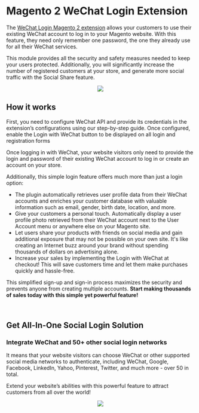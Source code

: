 # Magento 2 WeChat Login Extension

The [WeChat Login Magento 2 extension](https://plumrocket.com/magento-social-login-pro/wechat-login) allows your customers to use their existing WeChat account to log in to your Magento website. With this feature, they need only remember one password, the one they already use for all their WeChat services. 
 
This module provides all the security and safety measures needed to keep your users protected. Additionally, you will significantly increase the number of registered customers at your store, and generate more social traffic with the Social Share feature.

<p align="center">
  <img src="https://user-images.githubusercontent.com/4431548/141461192-da938fcd-5ba6-4eec-a6fa-108becdcec4b.png" />
</p>

## How it works
 
First, you need to configure WeChat API and provide its credentials in the extension’s configurations using our step-by-step guide. Once configured, enable the Login with WeChat button to be displayed on all login and registration forms
 
Once logging in with WeChat, your website visitors only need to provide the login and password of their existing WeChat account to log in or create an account on your store. 
 
Additionally, this simple login feature offers much more than just a login option:
* The plugin automatically retrieves user profile data from their WeChat accounts and enriches your customer database with valuable information such as email, gender, birth date, location, and more. 
* Give your customers a personal touch. Automatically display a user profile photo retrieved from their WeChat account next to the User Account menu or anywhere else on your Magento site.
* Let users share your products with friends on social media and gain additional exposure that may not be possible on your own site. It's like creating an Internet buzz around your brand without spending thousands of dollars on advertising alone. 
* Increase your sales by implementing the Login with WeChat at checkout! This will save customers time and let them make purchases quickly and hassle-free.
 
This simplified sign-up and sign-in process maximizes the security and prevents anyone from creating multiple accounts. **Start making thousands of sales today with this simple yet powerful feature!**

<br>

## Get All-In-One Social Login Solution
### Integrate WeChat and 50+ other social login networks

It means that your website visitors can choose WeChat or other supported social media networks to authenticate, including WeChat, Google, Facebook, LinkedIn, Yahoo, Pinterest, Twitter, and much more - over 50 in total.

Extend your website’s abilities with this powerful feature to attract customers from all over the world!

<p align="center">
  <img src="https://user-images.githubusercontent.com/4431548/141461202-42fcb13b-4b99-4069-b851-435cbbb980ec.png" />
</p>

